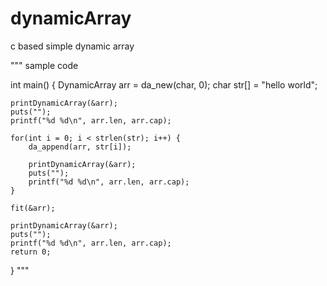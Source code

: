 # dynamicArray
c based simple dynamic array

"""
sample code

int main() {
	DynamicArray arr = da_new(char, 0);
	char str[] = "hello world";

	printDynamicArray(&arr);
	puts("");
	printf("%d %d\n", arr.len, arr.cap);

	for(int i = 0; i < strlen(str); i++) {
		da_append(arr, str[i]);

		printDynamicArray(&arr);
		puts("");
		printf("%d %d\n", arr.len, arr.cap);
	}

	fit(&arr);

	printDynamicArray(&arr);
	puts("");
	printf("%d %d\n", arr.len, arr.cap);
	return 0;
}
"""

